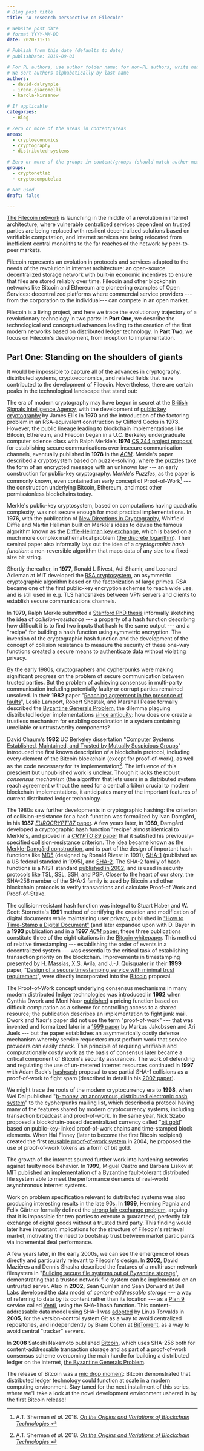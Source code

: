 ```yaml
---
# Blog post title
title: "A research perspective on Filecoin"

# Website post date
# format YYYY-MM-DD
date: 2020-11-16

# Publish from this date (defaults to date)
# publishDate: 2019-09-03

# For PL authors, use author folder name; for non-PL authors, write name as in paper within ""
# We sort authors alphabetically by last name
authors:
  - david-dalrymple
  - irene-giacomelli
  - karola-kirsanow

# If applicable
categories:
  - Blog

# Zero or more of the areas in content/areas
areas:
  - cryptoeconomics
  - cryptography
  - distributed-systems

# Zero or more of the groups in content/groups (should match author membership)
groups:
  - cryptonetlab
  - cryptocomputelab

# Not used
draft: false

---
```


[The Filecoin network](https://filecoin.io/) is launching in the middle of a revolution in internet architecture, where vulnerable centralized services dependent on trusted parties are being replaced with resilient decentralized solutions based on verifiable computation, and internet services are being relocated from inefficient central monoliths to the far reaches of the network by peer-to-peer markets.

Filecoin represents an evolution in protocols and services adapted to the needs of the revolution in internet architecture: an open-source decentralized storage network with built-in economic incentives to ensure that files are stored reliably over time. Filecoin and other blockchain networks like Bitcoin and Ethereum are pioneering examples of Open Services: decentralized platforms where commercial service providers ---from the corporation to the individual--- can compete in an open market.

Filecoin is a living project, and here we trace the evolutionary trajectory of a revolutionary technology in two parts: In **Part One**, we describe the technological and conceptual advances leading to the creation of the first modern networks based on distributed ledger technology. In **Part Two**, we focus on Filecoin's development, from inception to implementation.

## Part One: Standing on the shoulders of giants

It would be impossible to capture all of the advances in cryptography, distributed systems, cryptoeconomics, and related fields that have contributed to the development of Filecoin. Nevertheless, there are certain peaks in the technological landscape that stand out:

The era of modern cryptography may have begun in secret at the [British Signals Intelligence Agency](https://en.wikipedia.org/wiki/GCHQ), with the development of [public key cryptography](https://web.archive.org/web/20170216051636/https://www.gchq.gov.uk/sites/default/files/document_files/CESG_Research_Report_No_3006_0.pdf) by James Ellis in **1970** and the introduction of the factoring problem in an RSA-equivalent construction by Clifford Cocks in **1973.** However, the public lineage leading to blockchain implementations like Bitcoin, Ethereum, and Filecoin began in a U.C. Berkeley undergraduate computer science class with Ralph Merkle's **1974** [CS 244 project proposal](https://www.merkle.com/1974/FirstCS244projectProposal.pdf) for establishing secure communications over insecure communication channels, eventually published in **1978** in the [*ACM*](https://www.merkle.com/1974/PuzzlesAsPublished.pdf). Merkle's paper described a cryptosystem based on puzzle-solving, where the puzzles take the form of an encrypted message with an unknown key --- an early construction for public-key cryptography. *Merkle's Puzzles*, as the paper is commonly known, even contained an early concept of Proof-of-Work[^1] --- the construction underlying Bitcoin, Ethereum, and most other permissionless blockchains today.

Merkle's public-key cryptosystem, based on computations having quadratic complexity, was not secure enough for most practical implementations. In **1976**, with the publication of [New Directions in Cryptography](https://ee.stanford.edu/~hellman/publications/24.pdf), Whitfield Diffie and Martin Hellman built on Merkle's ideas to devise the famous algorithm known as the [Diffie-Hellman key exchange](https://en.wikipedia.org/wiki/Diffie-Hellman), which is based on a much more complex mathematical problem ([the discrete logarithm](https://en.wikipedia.org/wiki/Discrete_logarithm_problem)). Their seminal paper also informally lays out the idea of a *cryptographic hash function*: a non-reversible algorithm that maps data of any size to a fixed-size bit string.

Shortly thereafter, in **1977**, Ronald L Rivest, Adi Shamir, and Leonard Adleman at MIT developed the [RSA cryptosystem](https://people.csail.mit.edu/rivest/Rsapaper.pdf), an asymmetric cryptographic algorithm based on the factorization of large primes. RSA became one of the first public-key encryption schemes to reach wide use, and is still used in e.g. TLS handshakes between VPN servers and clients to establish secure communications channels.

In **1979**, Ralph Merkle submitted a [Stanford PhD thesis](http://www.merkle.com/papers/Thesis1979.pdf) informally sketching the idea of *collision-resistance* --- a property of a hash function describing how difficult it is to find two inputs that hash to the same output --- and a "recipe" for building a hash function using symmetric encryption. The invention of the cryptographic hash function and the development of the concept of collision resistance to measure the security of these one-way functions created a secure means to authenticate data without violating privacy.

By the early 1980s, cryptographers and cypherpunks were making significant progress on the problem of secure communication between trusted parties. But the problem of achieving consensus in multi-party communication including potentially faulty or corrupt parties remained unsolved. In their **1982** paper "[Reaching agreement in the presence of faults](https://citeseerx.ist.psu.edu/viewdoc/download;jsessionid=CAE9DBDC8B6AF902132B7859E38E3E06?doi=10.1.1.68.4044&rep=rep1&type=pdf)", Leslie Lamport, Robert Shostak, and Marshall Pease formally described the [Byzantine Generals Problem](http://citeseerx.ist.psu.edu/viewdoc/download?doi=10.1.1.126.9525&rep=rep1&type=pdf), the dilemma plaguing distributed ledger implementations [since antiquity](https://ethw.org/Distributed_ledgers): how does one create a trustless mechanism for enabling coordination in a system containing unreliable or untrustworthy components?

David Chaum's **1982** UC Berkeley dissertation "[Computer Systems Established, Maintained, and Trusted by Mutually Suspicious Groups](https://www.chaum.com/publications/research_chaum_2.pdf)" introduced the first known description of a blockchain protocol, including every element of the Bitcoin blockchain (except for proof-of-work), as well as the code necessary for its implementation[^2]. The influence of this prescient but unpublished work is [unclear](https://arxiv.org/pdf/1810.06130.pdf). Though it lacks the robust *consensus mechanism* (the algorithm that lets users in a distributed system reach agreement without the need for a central arbiter) crucial to modern blockchain implementations, it anticipates many of the important features of current distributed ledger technology.

The 1980s saw further developments in cryptographic hashing: the criterion of collision-resistance for a hash function was formalized by Ivan Damgård, in his **1987** [*EUROCRYPT'87* paper](https://www.researchgate.net/publication/226671358_Collision_Free_Hash_Functions_and_Public_Key_Signature_Schemes). A few years later, in **1989**, Damgård developed a cryptographic hash function "recipe" almost identical to Merkle's, and proved in a [*CRYPTO'89* paper](https://www.researchgate.net/publication/221354712_A_Design_Principle_for_Hash_Functions) that it satisfied his previously-specified collision-resistance criterion. The idea became known as the [Merkle-Damgård construction](https://en.wikipedia.org/wiki/Merkle%E2%80%93Damg%C3%A5rd_construction), and is part of the design of important hash functions like [MD5](https://en.wikipedia.org/wiki/MD5) (designed by Ronald Rivest in 1991), [SHA-1](https://en.wikipedia.org/wiki/SHA-1) (published as a US federal standard in 1995), and [SHA-2](https://en.wikipedia.org/wiki/SHA-2). The SHA-2 family of hash functions is a NIST standard [published in 2002](https://csrc.nist.gov/csrc/media/publications/fips/180/2/archive/2002-08-01/documents/fips180-2.pdf), and is used in security protocols like TSL, SSL, SSH, and PGP. Closer to the heart of our story, the SHA-256 member of the SHA-2 family is used by Bitcoin and other blockchain protocols to verify transactions and calculate Proof-of Work and Proof-of-Stake.

The collision-resistant hash function was integral to Stuart Haber and W. Scott Stornetta's **1991** method of certifying the creation and modification of digital documents while maintaining user privacy, published in ["How to Time-Stamp a Digital Document"](https://www.anf.es/pdf/Haber_Stornetta.pdf) (and later expanded upon with D. Bayer in a **1993** publication and in a **1997** [*ACM* paper](https://nakamotoinstitute.org/static/docs/secure-names-bit-strings.pdf); these three publications constitute three of the eight citations in the [Bitcoin whitepaper](https://bitcoin.org/bitcoin.pdf). This method of relative timestamping --- establishing the order of events in a decentralized system --- was essential to the critical task of establishing transaction priority on the blockchain. Improvements in timestamping presented by H. Massias, X.S. Avila, and J.-J. Quisquater in their **1999** paper, "[Design of a secure timestamping service with minimal trust requirement](https://nakamotoinstitute.org/static/docs/secure-timestamping-service.pdf)", were directly incorporated into the [Bitcoin](https://bitcoin.org/bitcoin.pdf) proposal.

The Proof-of-Work concept underlying consensus mechanisms in many modern distributed ledger technologies was introduced in **1992** when Cynthia Dwork and Moni Naor [published](http://www.wisdom.weizmann.ac.il/~naor/PAPERS/pvp.pdf) a pricing function based on difficult computation as a scheme for controlling access to a shared resource; the publication describes an implementation to fight junk mail. Dwork and Naor's paper did not use the term "proof-of-work" --- that was invented and formalized later in a [1999 paper](http://www.hashcash.org/papers/bread-pudding.pdf) by Markus Jakobssen and Ari Juels --- but the paper establishes an asymmetrically costly defense mechanism whereby service requesters must perform work that service providers can easily check. This principle of requiring verifiable and computationally costly work as the basis of consensus later became a critical component of Bitcoin's security assurances. The work of defending and regulating the use of un-metered internet resources continued in **1997** with Adam Back's [hashcash](http://www.hashcash.org/papers/announce.txt) proposal to use partial SHA-1 collisions as a proof-of-work to fight spam (described in detail in his [2002 paper](http://www.hashcash.org/papers/hashcash.pdf)).

We might trace the roots of the modern cryptocurrency era to **1998**, when Wei Dai published "[b-money, an anonymous, distributed electronic cash system](http://www.weidai.com/bmoney.txt)" to the cypherpunks mailing list, which described a protocol having many of the features shared by modern cryptocurrency systems, including transaction broadcast and proof-of-work. In the same year, Nick Szabo proposed a blockchain-based decentralized currency called "[bit gold](https://unenumerated.blogspot.com/2005/12/bit-gold.html)" based on public-key-linked proof-of-work chains and time-stamped block elements. When Hal Finney (later to become the first Bitcoin recipient) created the first [reusable proof-of-work system](https://nakamotoinstitute.org/finney/rpow/index.html) in 2004, he proposed the use of proof-of-work tokens as a form of bit gold.

The growth of the internet spurred further work into hardening networks against faulty node behavior. In **1999,** Miguel Castro and Barbara Liskov at MIT [published](http://pmg.csail.mit.edu/papers/osdi99.pdf) an implementation of a Byzantine fault-tolerant distributed file system able to meet the performance demands of real-world asynchronous internet systems.

Work on problem specification relevant to distributed systems was also producing interesting results in the late 90s. In **1999**, Henning Pagnia and Felix Gärtner formally defined the [strong fair exchange problem](https://www.cs.utexas.edu/~shmat/courses/cs395t_fall04/pagnia.pdf), arguing that it is impossible for two parties to execute a guaranteed, perfectly fair exchange of digital goods without a trusted third party. This finding would later have important implications for the structure of Filecoin's retrieval market, motivating the need to bootstrap trust between market participants via incremental deal performance.

A few years later, in the early 2000s, we can see the emergence of ideas directly and particularly relevant to Filecoin's design. In **2002,** David Mazières and Dennis Shasha described the features of a multi-user network filesystem in "[Building secure file systems out of Byzantine storage](https://cs.nyu.edu/cs/faculty/shasha/papers/mazpodc.pdf)", demonstrating that a trusted network file system can be implemented on an untrusted server. Also in **2002,** Sean Quinlan and Sean Dorward at Bell Labs developed the data model of *content-addressable storage* --- a way of referring to data by its content rather than its location --- as a [Plan 9](https://en.wikipedia.org/wiki/Plan_9_from_Bell_Labs) service called [Venti](https://www.usenix.org/legacy/publications/library/proceedings/fast02/quinlan/quinlan_html/index.html), using the SHA-1 hash function. This content-addressable data model using SHA-1 was [adopted](https://github.com/git/git/commit/e83c5163316f89bfbde7d9ab23ca2e25604af290?#diff-c47c7c7383225ab55ff591cb59c41e6b) by Linus Torvalds in **2005**, for the version-control system Git as a way to avoid centralized repositories, and independently by Bram Cohen at [BitTorrent](https://en.wikipedia.org/wiki/Mainline_DHT), as a way to avoid central "tracker" servers.

In **2008** Satoshi Nakamoto published [Bitcoin](https://bitcoin.org/bitcoin.pdf), which uses SHA-256 both for content-addressable transaction storage and as part of a proof-of-work consensus scheme overcoming the main hurdle for building a distributed ledger on the internet, [the Byzantine Generals Problem](https://www.youtube.com/watch?v=IP-rGJKSZ3s&t=390s).

The release of Bitcoin was a [mic drop moment](https://media.giphy.com/media/l0K42u9hCg0x6XbLa/giphy.gif): Bitcoin demonstrated that distributed ledger technology could function at scale in a modern computing environment.  Stay tuned for the next installment of this series, where we'll take a look at the novel development environment ushered in by the first Bitcoin release!


[^1]: A.T. Sherman *et al.* 2018. [*On the Origins and Variations of Blockchain Technologies.*](https://arxiv.org/pdf/1810.06130.pdf)

[^2]: A.T. Sherman *et al.* 2018. [*On the Origins and Variations of Blockchain Technologies.*](https://arxiv.org/pdf/1810.06130.pdf)

